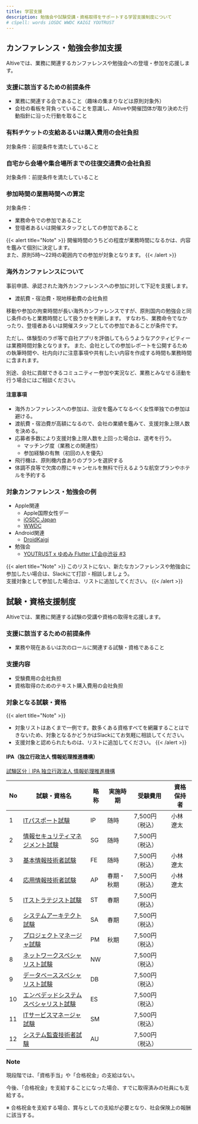 ```yaml
---
title: 学習支援
description: 勉強会や試験受講・資格取得をサポートする学習支援制度について
# cSpell: words iOSDC WWDC KAIGI YOUTRUST
---
```


## カンファレンス・勉強会参加支援

Altiveでは、業務に関連するカンファレンスや勉強会への登壇・参加を応援します。

### 支援に該当するための前提条件

- 業務に関連する会であること（趣味の集まりなどは原則対象外）
- 会社の看板を背負っていることを意識し、Altiveや開催団体が取り決めた行動指針に沿った行動を取ること

### 有料チケットの支給あるいは購入費用の会社負担

対象条件：前提条件を満たしていること

### 自宅から会場や集合場所までの往復交通費の会社負担

対象条件：前提条件を満たしていること

### 参加時間の業務時間への算定

対象条件：
- 業務命令での参加であること
- 登壇者あるいは開催スタッフとしての参加であること

{{< alert title="Note" >}}
開催時間のうちどの程度が業務時間になるかは、内容を鑑みて個別に決定します。<br>
また、原則5時〜22時の範囲内での参加が対象となります。
{{< /alert >}}

### 海外カンファレンスについて

事前申請、承認された海外カンファレンスへの参加に対して下記を支援します。

- 渡航費・宿泊費・現地移動費の会社負担

移動や参加の拘束時間が長い海外カンファレンスですが、原則国内の勉強会と同じ条件のもと業務時間として扱うかを判断します。
すなわち、業務命令でなかったり、登壇者あるいは開催スタッフとしての参加であることが条件です。

ただし、体験型のラボ等で自社アプリを評価してもらうようなアクティビティーは業務時間対象となります。
また、会社としての参加レポートを公開するための執筆時間や、社内向けに注意事項や共有したい内容を作成する時間も業務時間に含まれます。

別途、会社に貢献できるコミュニティー参加や実況など、業務とみなせる活動を行う場合にはご相談ください。

#### 注意事項

- 海外カンファレンスへの参加は、治安を鑑みてなるべく女性単独での参加は避ける。
- 渡航費・宿泊費が高額になるので、会社の業績を鑑みて、支援対象上限人数を決める。
- 応募者多数により支援対象上限人数を上回った場合は、選考を行う。
  - マッチング度（業務との関連性）
  - 参加経験の有無（初回の人を優先）
- 飛行機は、原則機内食ありのプランを選択する
- 体調不良等で欠席の際にキャンセルを無料で行えるような航空プランやホテルを予約する

### 対象カンファレンス・勉強会の例

- Apple関連
  - Apple国際女性デー
  - [iOSDC Japan](https://iosdc.jp/)
  - [WWDC](https://developer.apple.com/jp/)
- Android関連
  - [DroidKaigi](https://droidkaigi.jp/)
- 勉強会
  - [YOUTRUST x ゆめみ Flutter LT会@渋谷 #3](https://yumemi.connpass.com/event/294763/)

{{< alert title="Note" >}}
このリストにない、新たなカンファレンスや勉強会に参加したい場合は、Slackにて打診・相談しましょう。<br>
支援対象として参加した場合は、リストに追加してください。
{{< /alert >}}

## 試験・資格支援制度

Altiveでは、業務に関連する試験の受講や資格の取得を応援します。

### 支援に該当するための前提条件

- 業務や現在あるいは次のロールに関連する試験・資格であること

### 支援内容

- 受験費用の会社負担
- 資格取得のためのテキスト購入費用の会社負担

### 対象となる試験・資格

{{< alert title="Note" >}}
- 対象リストはあくまで一例です。数多くある資格すべてを網羅することはできないため、対象となるかどうかはSlackにてお気軽に相談してください。
- 支援対象と認められたものは、リストに追加してください。
{{< /alert >}}

#### IPA（独立行政法人 情報処理推進機構）

[試験区分｜IPA 独立行政法人 情報処理推進機構](https://www.ipa.go.jp/shiken/kubun/)

| No  | 試験・資格名                                                                         | 略称 | 実施時期   | 受験費用        | 資格保持者 |
| --- | ------------------------------------------------------------------------------------ | ---- | ---------- | --------------- | ---------- |
| 1   | [ITパスポート試験](https://www.ipa.go.jp/shiken/kubun/ip.html)                       | IP   | 随時       | 7,500円（税込） | 小林遼太   |
| 2   | [情報セキュリティマネジメント試験](https://www.ipa.go.jp/shiken/kubun/sg.html)       | SG   | 随時       | 7,500円（税込） |            |
| 3   | [基本情報技術者試験](https://www.ipa.go.jp/shiken/kubun/fe.html)                     | FE   | 随時       | 7,500円（税込） | 小林遼太   |
| 4   | [応用情報技術者試験](https://www.ipa.go.jp/shiken/kubun/ap.html)                     | AP   | 春期・秋期 | 7,500円（税込） | 小林遼太   |
| 5   | [ITストラテジスト試験](https://www.ipa.go.jp/shiken/kubun/st.html)                   | ST   | 春期       | 7,500円（税込） |            |
| 6   | [システムアーキテクト試験](https://www.ipa.go.jp/shiken/kubun/sa.html)               | SA   | 春期       | 7,500円（税込） |            |
| 7   | [プロジェクトマネージャ試験](https://www.ipa.go.jp/shiken/kubun/pm.html)             | PM   | 秋期       | 7,500円（税込） |            |
| 8   | [ネットワークスペシャリスト試験](https://www.ipa.go.jp/shiken/kubun/nw.html)         | NW   |            | 7,500円（税込） |            |
| 9   | [データベーススペシャリスト試験](https://www.ipa.go.jp/shiken/kubun/db.html)         | DB   |            | 7,500円（税込） |            |
| 10  | [エンベデッドシステムスペシャリスト試験](https://www.ipa.go.jp/shiken/kubun/es.html) | ES   |            | 7,500円（税込） |            |
| 11  | [ITサービスマネージャ試験](https://www.ipa.go.jp/shiken/kubun/sm.html)               | SM   |            | 7,500円（税込） |            |
| 12  | [システム監査技術者試験](https://www.ipa.go.jp/shiken/kubun/au.html)                 | AU   |            | 7,500円（税込） |            |

### Note
現段階では、「資格手当」や「合格祝金」の支給はない。

今後、「合格祝金」を支給することになった場合、すでに取得済みの社員にも支給する。

※ 合格祝金を支給する場合、賞与としての支給が必要となり、社会保険上の報酬に該当する。